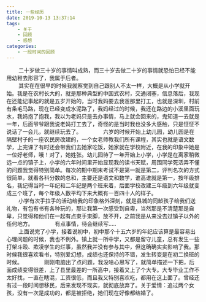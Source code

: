 ```yaml
---
title: 一些经历
date: 2019-10-13 13:37:14
tags: 
    - 关于
    - 回顾
    - 感想 
categories: 
    - 一段时间的回顾
---
```


&nbsp;&nbsp;&nbsp;&nbsp;&nbsp;&nbsp;&nbsp;&nbsp;二十岁做三十岁的事情叫成熟，而三十岁去做二十岁的事情就恐怕已经不能用幼稚去形容了，我属于后者。  
&nbsp;&nbsp;&nbsp;&nbsp;&nbsp;&nbsp;&nbsp;&nbsp;其实在在很早的时候我就察觉到自己跟别人不太一样，大概是从小学就开始。我是在农村长大的，就是那种典型的中国式农村，交通闭塞，信息落后，我现在还能记事起的就是五岁开始的，当时我妈要去我爸那里打工，也就是深圳，村前有条毛马路，现在已经变成水泥路了，我妈经过的时候，我还在路边的小溪里面玩水，我妈抱了抱我，我以为老妈只是去办事情，马上就会回来的，鬼知道一去就是一年，后面爷爷跟我说老妈打工去了，奇怪的是当时我也没多大感触，只是怔怔不说话了一会儿，就继续玩去了。　　
&nbsp;&nbsp;&nbsp;&nbsp;&nbsp;&nbsp;&nbsp;&nbsp;六岁的时候开始上幼儿园，幼儿园是在隔壁村子的一座农民房改建的，一个女老师教我们所有课程，其实也就是语文数学，上完课了有时还会带我们去她家吃饭，她家就在学校附近，在我的印象中她是一位好老师，哦！对了，她姓张。幼儿园待了一年开始上小学，小学是在离家稍微远一点的镇子上，小学的六年时间里开始显现我的读书天赋，周围同学死活弄不懂的问题我觉得特别简单。每次的期中期末考试不是第一就是第二，评判名次的方式很简单，就看各科分数的总和，主要还是语文和数学，谁高谁就是第一，按年级排名，我记得当时一年纪和二年纪是两个班来着，后面学校改建三年级到六年级就变成三个班了，每个年级人数平均下来大概有一百四十人的样子。  
&nbsp;&nbsp;&nbsp;&nbsp;&nbsp;&nbsp;&nbsp;&nbsp;小学有次手拉手的活动给我的印象格外深刻，就是县城的同龄孩子给我们送礼物，有包有书有各种玩的，那让我第一次感受到自卑，当然那是不清楚那是自卑，只觉得和他们在一起有点束手束脚，放不开，之前我是从来没去过镇子以外的任何地方。　　
&nbsp;&nbsp;&nbsp;&nbsp;&nbsp;&nbsp;&nbsp;&nbsp;有点事情，待会继续写.....  
&nbsp;&nbsp;&nbsp;&nbsp;&nbsp;&nbsp;&nbsp;&nbsp;上面说完了小学，接着说初中，初中那个十五六岁的年纪应该算是最容易出心理问题的时候，我也不例外。镇上就一所中学，又都是留守儿童，总有发生一些打架斗殴、欺凌学生的烂事，虽然我并没有参与其中，但这确确实实影响了我。那时候我很喜欢看书，特别爱幻想，成绩也还保持的不错，发生转变是在初二换班的时候。　　
&nbsp;&nbsp;&nbsp;&nbsp;&nbsp;&nbsp;&nbsp;&nbsp;刚刚电脑出了点问题，我没啥心思写了，就简单描述一下把，后面成绩变得很差，上了县里最差的一所高中，接着又上了个大专。大专毕业工作不太好找，一直在瞎混，工资很低，而且我又特别喜欢吃，都用在这上面了。曾经还有过一段时间想移民，后来发现不现实，就彻底放弃了。关于爱情：追过两个女孩，没有一次是成功的，都是被拒绝，她们现在好像都结婚了。 
